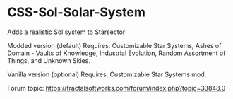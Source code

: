 # CSS-Sol-Solar-System

Adds a realistic Sol system to Starsector

Modded version (default) Requires: Customizable Star Systems, Ashes of Domain - Vaults of Knowledge, Industrial Evolution, Random Assortment of Things, and Unknown Skies.

Vanilla version (optional) Requires: Customizable Star Systems mod.

Forum topic: https://fractalsoftworks.com/forum/index.php?topic=33848.0
